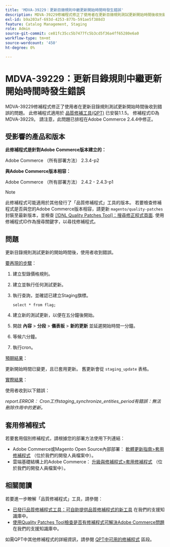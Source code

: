 ```yaml
---
title: 'MDVA-39229：更新目錄規則中繼更新開始時間時發生錯誤'
description: MDVA-39229修補程式修正了使用者在更新目錄規則測試更新開始時間後收到錯誤的問題。 安裝[Quality Patches Tool (QPT)](https://devdocs.magento.com/guides/v2.4/comp-mgr/patching.html#mqp) 1.1.5時，即可使用此修補程式。 修補程式ID為MDVA-39229。 請注意，此問題已排程在Adobe Commerce 2.4.4中修正。
exl-id: b9a203af-693d-4253-877b-591ae5f388d3
feature: Catalog Management, Staging
role: Admin
source-git-commit: ce81fc35cc5b7477fc5b3cd5f36a4ff65280e6a0
workflow-type: tm+mt
source-wordcount: '450'
ht-degree: 0%

---
```


# MDVA-39229：更新目錄規則中繼更新開始時間時發生錯誤

MDVA-39229修補程式修正了使用者在更新目錄規則測試更新開始時間後收到錯誤的問題。 此修補程式適用於 [品質修補工具(QPT)](https://devdocs.magento.com/guides/v2.4/comp-mgr/patching.html#mqp) 已安裝1.1.5。 修補程式ID為MDVA-39229。 請注意，此問題已排程在Adobe Commerce 2.4.4中修正。

## 受影響的產品和版本

**此修補程式是針對Adobe Commerce版本建立的：**

Adobe Commerce （所有部署方法） 2.3.4-p2

**與Adobe Commerce版本相容：**

Adobe Commerce （所有部署方法） 2.4.2 - 2.4.3-p1

>[!NOTE]
>
>此修補程式可能適用於其他發行了「品質修補程式」工具的版本。 若要檢查修補程式是否與您的Adobe Commerce版本相容，請更新 `magento/quality-patches` 封裝至最新版本，並檢查 [[!DNL Quality Patches Tool]：搜尋修正程式頁面](https://devdocs.magento.com/quality-patches/tool.html#patch-grid). 使用修補程式ID作為搜尋關鍵字，以尋找修補程式。

## 問題

更新目錄規則測試更新的開始時間後，使用者收到錯誤。

<u>要再現的步驟</u>：

1. 建立型錄價格規則。
1. 建立並執行任何測試更新。
1. 執行查詢，並確認已建立Staging旗標。


   `select * from flag;`


1. 建立新的測試更新，以便在五分鐘後開始。
1. 開啟 **內容** > **分段** > **儀表板** > **新的更新** 並延遲開始時間一分鐘。
1. 等候六分鐘。
1. 執行cron。

<u>預期結果</u>：

更新開始時間已變更，且已套用更新。 舊更新會從 `staging_update` 表格。

<u>實際結果</u>：

使用者收到以下錯誤：

*report.ERROR： Cron工作staging_synchronize_entities_period有錯誤：無法刪除作用中的更新。*

## 套用修補程式

若要套用個別修補程式，請根據您的部署方法使用下列連結：

* Adobe Commerce或Magento Open Source內部部署： [軟體更新指南>套用修補程式](https://devdocs.magento.com/guides/v2.4/comp-mgr/patching/mqp.html) （位於我們的開發人員檔案中）。
* 雲端基礎結構上的Adobe Commerce： [升級與修補程式>套用修補程式](https://devdocs.magento.com/cloud/project/project-patch.html) （位於我們的開發人員檔案中）。

## 相關閱讀

若要進一步瞭解「品質修補程式」工具，請參閱：

* [已發行品質修補程式工具：可自助提供品質修補程式的新工具](/help/announcements/adobe-commerce-announcements/magento-quality-patches-released-new-tool-to-self-serve-quality-patches.md) 在我們的支援知識庫中。
* [使用Quality Patches Tool檢查是否有修補程式可解決Adobe Commerce問題](/help/support-tools/patches-available-in-qpt-tool/check-patch-for-magento-issue-with-magento-quality-patches.md) 在我們的支援知識庫中。

如需QPT中其他修補程式的詳細資訊，請參閱 [QPT中可用的修補程式](https://support.magento.com/hc/en-us/sections/360010506631-Patches-available-in-QPT-tool-) 區段。
